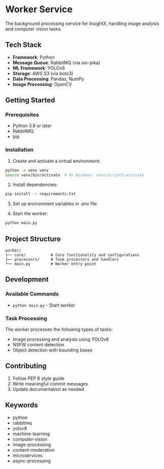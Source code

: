 # Worker Service

The background processing service for InsightX, handling image analysis and computer vision tasks.

## Tech Stack

- **Framework**: Python
- **Message Queue**: RabbitMQ (via aio-pika)
- **ML Framework**: YOLOv8
- **Storage**: AWS S3 (via boto3)
- **Data Processing**: Pandas, NumPy
- **Image Processing**: OpenCV

## Getting Started

### Prerequisites

- Python 3.8 or later
- RabbitMQ
- pip

### Installation

1. Create and activate a virtual environment:
```bash
python -m venv venv
source venv/bin/activate  # On Windows: venv\Scripts\activate
```

2. Install dependencies:
```bash
pip install -r requirements.txt
```

3. Set up environment variables in .env file

4. Start the worker:
```bash
python main.py
```

## Project Structure

```
worker/
├── core/           # Core functionality and configurations
├── processors/     # Task processors and handlers
└── main.py         # Worker entry point
```

## Development

### Available Commands

- `python main.py` - Start worker

### Task Processing

The worker processes the following types of tasks:
- Image processing and analysis using YOLOv8
- NSFW content detection
- Object detection with bounding boxes

## Contributing

1. Follow PEP 8 style guide
2. Write meaningful commit messages
3. Update documentation as needed

## Keywords

- python
- rabbitmq
- yolov8
- machine-learning
- computer-vision
- image-processing
- content-moderation
- microservices
- async-processing 